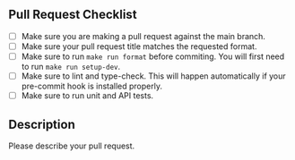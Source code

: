 ## Pull Request Checklist

- [ ] Make sure you are making a pull request against the main branch.
- [ ] Make sure your pull request title matches the requested format.
- [ ] Make sure to run `make run format` before commiting. You will first need to run `make run setup-dev`.
- [ ] Make sure to lint and type-check. This will happen automatically if your pre-commit hook is installed properly.
- [ ] Make sure to run unit and API tests.

## Description
Please describe your pull request.

